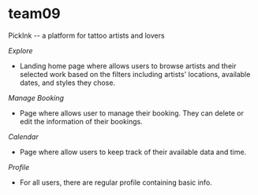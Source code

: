 # team09

PickInk -- a platform for tattoo artists and lovers

*Explore*
- Landing home page where allows users to browse artists and their selected work based on the filters including artists' locations, available dates, and styles they chose. 

*Manage Booking*
- Page where allows user to manage their booking. They can delete or edit the information of their bookings.

*Calendar*
- Page where allow users to keep track of their available data and time.

*Profile*
- For all users, there are regular profile containing basic info. 